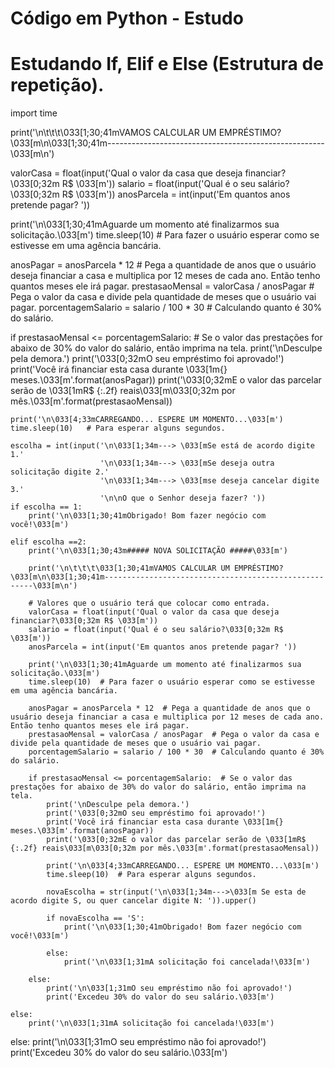 # Código em Python - Estudo
# Estudando If, Elif e Else (Estrutura de repetição).

import time

print('\n\t\t\t\033[1;30;41mVAMOS CALCULAR UM EMPRÉSTIMO?\033[m\n\033[1;30;41m------------------------------------------------------\033[m\n')

valorCasa = float(input('Qual o valor da casa que deseja financiar?\033[0;32m R$ \033[m'))
salario = float(input('Qual é o seu salário?\033[0;32m R$ \033[m'))
anosParcela = int(input('Em quantos anos pretende pagar? '))

print('\n\033[1;30;41mAguarde um momento até finalizarmos sua solicitação.\033[m')
time.sleep(10)   # Para fazer o usuário esperar como se estivesse em uma agência bancária.

anosPagar = anosParcela * 12   # Pega a quantidade de anos que o usuário deseja financiar a casa e multiplica por 12 meses de cada ano. Então tenho quantos meses ele irá pagar.
prestasaoMensal = valorCasa / anosPagar   # Pega o valor da casa e divide pela quantidade de meses que o usuário vai pagar.
porcentagemSalario = salario / 100 * 30   # Calculando quanto é 30% do salário.

if prestasaoMensal <= porcentagemSalario:   # Se o valor das prestações for abaixo de 30% do valor do salário, então imprima na tela.
    print('\nDesculpe pela demora.')
    print('\033[0;32mO seu empréstimo foi aprovado!')
    print('Você irá financiar esta casa durante \033[1m{} meses.\033[m'.format(anosPagar))
    print('\033[0;32mE o valor das parcelar serão de \033[1mR$ {:.2f} reais\033[m\033[0;32m por mês.\033[m'.format(prestasaoMensal))

    print('\n\033[4;33mCARREGANDO... ESPERE UM MOMENTO...\033[m')
    time.sleep(10)   # Para esperar alguns segundos.

    escolha = int(input('\n\033[1;34m---> \033[mSe está de acordo digite 1.'
                        '\n\033[1;34m---> \033[mSe deseja outra solicitação digite 2.'
                        '\n\033[1;34m---> \033[mse deseja cancelar digite 3.'
                        '\n\nO que o Senhor deseja fazer? '))
    if escolha == 1:
        print('\n\033[1;30;41mObrigado! Bom fazer negócio com você!\033[m')

    elif escolha ==2:
        print('\n\033[1;30;43m##### NOVA SOLICITAÇÃO #####\033[m')

        print('\n\t\t\t\033[1;30;41mVAMOS CALCULAR UM EMPRÉSTIMO?\033[m\n\033[1;30;41m------------------------------------------------------\033[m\n')

        # Valores que o usuário terá que colocar como entrada.
        valorCasa = float(input('Qual o valor da casa que deseja financiar?\033[0;32m R$ \033[m'))
        salario = float(input('Qual é o seu salário?\033[0;32m R$ \033[m'))
        anosParcela = int(input('Em quantos anos pretende pagar? '))

        print('\n\033[1;30;41mAguarde um momento até finalizarmos sua solicitação.\033[m')
        time.sleep(10)  # Para fazer o usuário esperar como se estivesse em uma agência bancária.

        anosPagar = anosParcela * 12  # Pega a quantidade de anos que o usuário deseja financiar a casa e multiplica por 12 meses de cada ano. Então tenho quantos meses ele irá pagar.
        prestasaoMensal = valorCasa / anosPagar  # Pega o valor da casa e divide pela quantidade de meses que o usuário vai pagar.
        porcentagemSalario = salario / 100 * 30  # Calculando quanto é 30% do salário.

        if prestasaoMensal <= porcentagemSalario:  # Se o valor das prestações for abaixo de 30% do valor do salário, então imprima na tela.
            print('\nDesculpe pela demora.')
            print('\033[0;32mO seu empréstimo foi aprovado!')
            print('Você irá financiar esta casa durante \033[1m{} meses.\033[m'.format(anosPagar))
            print('\033[0;32mE o valor das parcelar serão de \033[1mR$ {:.2f} reais\033[m\033[0;32m por mês.\033[m'.format(prestasaoMensal))

            print('\n\033[4;33mCARREGANDO... ESPERE UM MOMENTO...\033[m')
            time.sleep(10)  # Para esperar alguns segundos.

            novaEscolha = str(input('\n\033[1;34m--->\033[m Se esta de acordo digite S, ou quer cancelar digite N: ')).upper()

            if novaEscolha == 'S':
                print('\n\033[1;30;41mObrigado! Bom fazer negócio com você!\033[m')

            else:
                print('\n\033[1;31mA solicitação foi cancelada!\033[m')

        else:
            print('\n\033[1;31mO seu empréstimo não foi aprovado!')
            print('Excedeu 30% do valor do seu salário.\033[m')

    else:
        print('\n\033[1;31mA solicitação foi cancelada!\033[m')

else:
    print('\n\033[1;31mO seu empréstimo não foi aprovado!')
    print('Excedeu 30% do valor do seu salário.\033[m')
